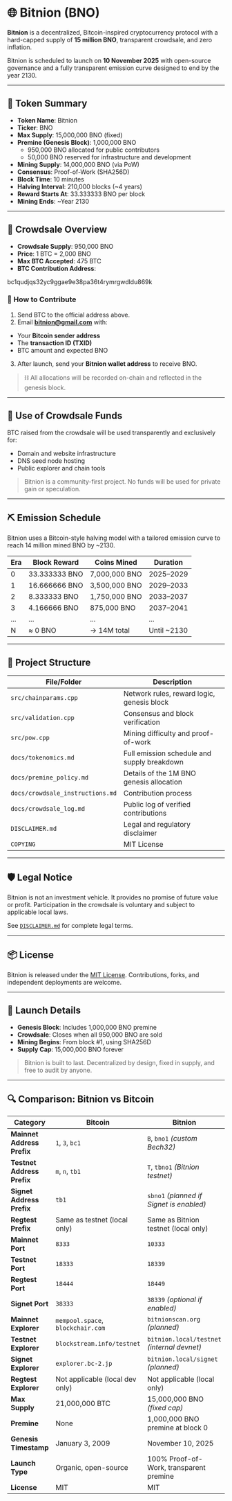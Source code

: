 # 🌐 Bitnion (BNO)

**Bitnion** is a decentralized, Bitcoin-inspired cryptocurrency protocol with a hard-capped supply of **15 million BNO**, transparent crowdsale, and zero inflation.

Bitnion is scheduled to launch on **10 November 2025** with open-source governance and a fully transparent emission curve designed to end by the year 2130.

---

## 🔢 Token Summary

- **Token Name**: Bitnion
- **Ticker**: BNO
- **Max Supply**: 15,000,000 BNO (fixed)
- **Premine (Genesis Block)**: 1,000,000 BNO
  - 950,000 BNO allocated for public contributors
  - 50,000 BNO reserved for infrastructure and development
- **Mining Supply**: 14,000,000 BNO (via PoW)
- **Consensus**: Proof-of-Work (SHA256D)
- **Block Time**: 10 minutes
- **Halving Interval**: 210,000 blocks (~4 years)
- **Reward Starts At**: 33.333333 BNO per block
- **Mining Ends**: ~Year 2130

---

## 💸 Crowdsale Overview

- **Crowdsale Supply**: 950,000 BNO
- **Price**: 1 BTC = 2,000 BNO
- **Max BTC Accepted**: 475 BTC
- **BTC Contribution Address**:

bc1qudjqs32yc9ggae9e38pa36t4rymrgwdldu869k


### 📩 How to Contribute

1. Send BTC to the official address above.
2. Email **bitnion@gmail.com** with:
 - Your **Bitcoin sender address**
 - The **transaction ID (TXID)**
 - BTC amount and expected BNO
3. After launch, send your **Bitnion wallet address** to receive BNO.

> ⛓️ All allocations will be recorded on-chain and reflected in the genesis block.

---

## 💼 Use of Crowdsale Funds

BTC raised from the crowdsale will be used transparently and exclusively for:

- Domain and website infrastructure
- DNS seed node hosting
- Public explorer and chain tools

> Bitnion is a community-first project. No funds will be used for private gain or speculation.

---

## ⛏️ Emission Schedule

Bitnion uses a Bitcoin-style halving model with a tailored emission curve to reach 14 million mined BNO by ~2130.

| Era | Block Reward | Coins Mined     | Duration     |
|-----|---------------|------------------|--------------|
| 0   | 33.333333 BNO | 7,000,000 BNO    | 2025–2029    |
| 1   | 16.666666 BNO | 3,500,000 BNO    | 2029–2033    |
| 2   | 8.333333 BNO  | 1,750,000 BNO    | 2033–2037    |
| 3   | 4.166666 BNO  | 875,000 BNO      | 2037–2041    |
| ... | ...           | ...              | ...          |
| N   | ≈ 0 BNO       | → 14M total      | Until ~2130  |

---

## 📁 Project Structure

| File/Folder             | Description                                      |
|--------------------------|--------------------------------------------------|
| `src/chainparams.cpp`    | Network rules, reward logic, genesis block       |
| `src/validation.cpp`     | Consensus and block verification                 |
| `src/pow.cpp`            | Mining difficulty and proof-of-work              |
| `docs/tokenomics.md`     | Full emission schedule and supply breakdown      |
| `docs/premine_policy.md` | Details of the 1M BNO genesis allocation         |
| `docs/crowdsale_instructions.md` | Contribution process                    |
| `docs/crowdsale_log.md`  | Public log of verified contributions             |
| `DISCLAIMER.md`          | Legal and regulatory disclaimer                  |
| `COPYING`                | MIT License                                      |

---

## 🛡️ Legal Notice

Bitnion is not an investment vehicle. It provides no promise of future value or profit. Participation in the crowdsale is voluntary and subject to applicable local laws.

See [`DISCLAIMER.md`](./DISCLAIMER.md) for complete legal terms.

---

## 📦 License

Bitnion is released under the [MIT License](./COPYING). Contributions, forks, and independent deployments are welcome.

---

## 🚀 Launch Details

- **Genesis Block**: Includes 1,000,000 BNO premine
- **Crowdsale**: Closes when all 950,000 BNO are sold
- **Mining Begins**: From block #1, using SHA256D
- **Supply Cap**: 15,000,000 BNO forever

> Bitnion is built to last. Decentralized by design, fixed in supply, and free to audit by anyone.


---

## 🔍 Comparison: Bitnion vs Bitcoin

| **Category**               | **Bitcoin**                                  | **Bitnion**                                  |
|----------------------------|-----------------------------------------------|-----------------------------------------------|
| **Mainnet Address Prefix** | `1`, `3`, `bc1`                               | `B`, `bno1` *(custom Bech32)*                 |
| **Testnet Address Prefix** | `m`, `n`, `tb1`                               | `T`, `tbno1` *(Bitnion testnet)*              |
| **Signet Address Prefix**  | `tb1`                                         | `sbno1` *(planned if Signet is enabled)*      |
| **Regtest Prefix**         | Same as testnet (local only)                 | Same as Bitnion testnet (local only)          |
| **Mainnet Port**           | `8333`                                        | `10333`                                       |
| **Testnet Port**           | `18333`                                       | `18339`                                       |
| **Regtest Port**           | `18444`                                       | `18449`                                       |
| **Signet Port**            | `38333`                                       | `38339` *(optional if enabled)*               |
| **Mainnet Explorer**       | `mempool.space`, `blockchair.com`            | `bitnionscan.org` *(planned)*                 |
| **Testnet Explorer**       | `blockstream.info/testnet`                   | `bitnion.local/testnet` *(internal devnet)*   |
| **Signet Explorer**        | `explorer.bc-2.jp`                           | `bitnion.local/signet` *(planned)*            |
| **Regtest Explorer**       | Not applicable (local dev only)              | Not applicable (local only)                   |
| **Max Supply**             | 21,000,000 BTC                                | 15,000,000 BNO *(fixed cap)*                  |
| **Premine**                | None                                          | 1,000,000 BNO premine at block 0              |
| **Genesis Timestamp**      | January 3, 2009                               | November 10, 2025                             |
| **Launch Type**            | Organic, open-source                         | 100% Proof-of-Work, transparent premine       |
| **License**                | MIT                                           | MIT                                            |

